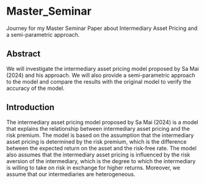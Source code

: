 # Master_Seminar
Journey for my Master Seminar Paper about Intermediary Asset Pricing and a semi-parametric approach.

## Abstract
We will investigate the intermediary asset pricing model proposed by Sa Mai (2024) and his approach. We will also provide a semi-parametric approach to the model and compare the results with the original model to verify the accuracy of the model.

## Introduction
The intermediary asset pricing model proposed by Sa Mai (2024) is a model that explains the relationship between intermediary asset pricing and the risk premium. The model is based on the assumption that the intermediary asset pricing is determined by the risk premium, which is the difference between the expected return on the asset and the risk-free rate. The model also assumes that the intermediary asset pricing is influenced by the risk aversion of the intermediary, which is the degree to which the intermediary is willing to take on risk in exchange for higher returns. Moreover, we assume that our intermediaries are heterogeneous.